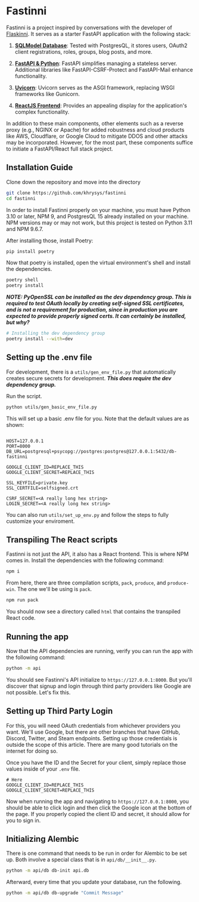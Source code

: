 # Fastinni

Fastinni is a project inspired by conversations with the developer of [Flaskinni](https://github.com/dadiletta/flaskinni). It serves as a starter FastAPI application with the following stack:

1. **[SQLModel Database](https://sqlmodel.tiangolo.com/)**: Tested with PostgresQL, it stores users, OAuth2 client registrations, roles, groups, blog posts, and more.

2. **[FastAPI & Python](https://fastapi.tiangolo.com/)**: FastAPI simplifies managing a stateless server. Additional libraries like FastAPI-CSRF-Protect and FastAPI-Mail enhance functionality.

3. **[Uvicorn](https://www.uvicorn.org/)**: Uvicorn serves as the ASGI framework, replacing WSGI frameworks like Gunicorn.

4. **[ReactJS Frontend](https://react.dev/)**: Provides an appealing display for the application's complex functionality.

In addition to these main components, other elements such as a reverse proxy (e.g., NGINX or Apache) for added robustness and cloud products like AWS, Cloudflare, or Google Cloud to mitigate DDOS and other attacks may be incorporated. However, for the most part, these components suffice to initiate a FastAPI/React full stack project.

## Installation Guide

Clone down the repository and move into the directory

```sh
git clone https://github.com/khrysys/fastinni
cd fastinni
```

In order to install Fastinni properly on your machine, you must have Python 3.10 or later, NPM 9, and PostgresQL 15 already installed on your machine. NPM versions may or may not work, but this project is tested on Python 3.11 and NPM 9.6.7. 

After installing those, install Poetry:

```sh
pip install poetry
```

Now that poetry is installed, open the virtual environment's shell and install the dependencies.

```sh
poetry shell
poetry install
```

***NOTE: PyOpenSSL can be installed as the dev dependency group. This is required to test OAuth locally by creating self-signed SSL certificates, and is not a requirement for production, since in production you are expected to provide properly signed certs. It can certainly be installed, but why?***

```sh
# Installing the dev dependency group
poetry install --with=dev
```


## Setting up the .env file

For development, there is a `utils/gen_env_file.py` that automatically creates secure secrets for development. ***This does require the dev dependency group.***

Run the script.

```sh
python utils/gen_basic_env_file.py
```

This will set up a basic .env file for you. Note that the default values are as shown: 

```env

HOST=127.0.0.1
PORT=8000
DB_URL=postgresql+psycopg://postgres:postgres@127.0.0.1:5432/db-fastinni

GOOGLE_CLIENT_ID=REPLACE_THIS
GOOGLE_CLIENT_SECRET=REPLACE_THIS

SSL_KEYFILE=private.key
SSL_CERTFILE=selfsigned.crt

CSRF_SECRET=<A really long hex string>
LOGIN_SECRET=<A really long hex string>
```

You can also run `utils/set_up_env.py` and follow the steps to fully customize your enviroment.

## Transpiling The React scripts

Fastinni is not just the API, it also has a React frontend. This is where NPM comes in. Install the dependencies with the following command:

```sh
npm i
```

From here, there are three compilation scripts, `pack`, `produce`, and `produce-win`. The one we'll be using is `pack`.

```sh
npm run pack
```

You should now see a directory called `html` that contains the transpiled React code.

## Running the app

Now that the API dependencies are running, verify you can run the app with the following command:

```sh
python -m api
```

You should see Fastinni's API initialize to `https://127.0.0.1:8000`. But you'll discover that signup and login through third party providers like Google are not possible. Let's fix this. 

## Setting up Third Party Login

For this, you will need OAuth credentials from whichever providers you want. We'll use Google, but there are other branches that have GitHub, Discord, Twitter, and Steam endpoints. Setting up those credentials is outside the scope of this article. There are many good tutorials on the internet for doing so. 

Once you have the ID and the Secret for your client, simply replace those values inside of your `.env` file.

```env
# Here
GOOGLE_CLIENT_ID=REPLACE_THIS
GOOGLE_CLIENT_SECRET=REPLACE_THIS
```

Now when running the app and navigating to `https://127.0.0.1:8000`, you should be able to click login and then click the Google icon at the bottom of the page. If you properly copied the client ID and secret, it should allow for you to sign in. 

## Initializing Alembic

There is one command that needs to be run in order for Alembic to be set up. Both involve a special class that is in `api/db/__init__.py`. 

```sh
python -m api/db db-init api.db
```

Afterward, every time that you update your database, run the following.

```sh
python -m api/db db-upgrade "Commit Message"
```